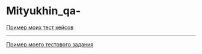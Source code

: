 # Mityukhin_qa-
[Пример моих тест кейсов](https://docs.google.com/spreadsheets/d/1MMOeOC29tfdbFpZk3aQm5fYyjonO_mKPOtmjREuTk1M/edit#gid=306401338)

---

[Пример моего тестового задания](https://docs.google.com/spreadsheets/d/1YcgRxufaoKopPsWyiXSx9KcZ6a0Jt_3o98psSNjgKUY/edit#gid=0)